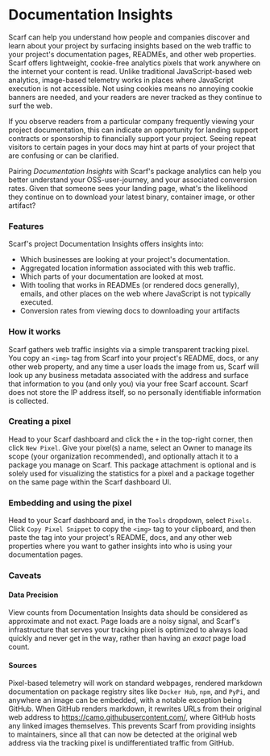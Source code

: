 # Documentation Insights

Scarf can help you understand how people and companies discover and learn about your project by surfacing insights based on the web traffic to your project's documentation pages, READMEs, and other web properties. Scarf offers lightweight, cookie-free analytics pixels that work anywhere on the internet your content is read. Unlike traditional JavaScript-based web analytics, image-based telemetry works in places where JavaScript execution is not accessible. Not using cookies means no annoying cookie banners are needed, and your readers are never tracked as they continue to surf the web. 
 
 If you observe readers from a particular company frequently viewing your project documentation, this can indicate an opportunity for landing support contracts or sponsorship to financially support your project. Seeing repeat visitors to certain pages in your docs may hint at parts of your project that are confusing or can be clarified. 
 
 Pairing _Documentation Insights_ with Scarf's package analytics can help you better understand your OSS-user-journey, and your associated conversion rates. Given that someone sees your landing page, what's the likelihood they continue on to download your latest binary, container image, or other artifact?
 
### Features

Scarf's project Documentation Insights offers insights into:

  * Which businesses are looking at your project's documentation.
  * Aggregated location information associated with this web traffic.
  * Which parts of your documentation are looked at most.
  * With tooling that works in READMEs (or rendered docs generally), emails, and other places on the web where JavaScript is not typically executed.
  * Conversion rates from viewing docs to downloading your artifacts


### How it works

Scarf gathers web traffic insights via a simple transparent tracking pixel. You copy an `<img>` tag from Scarf into your project's README, docs, or any other web property, and any time a user loads the image from us, Scarf will look up any business metadata associated with the address and surface that information to you (and only you) via your free Scarf account. Scarf does not store the IP address itself, so no personally identifiable information is collected.

### Creating a pixel

Head to your Scarf dashboard and click the `+` in the top-right corner, then click `New Pixel`. Give your pixel(s) a name, select an Owner to manage its scope (your organization recommended), and optionally attach it to a package you manage on Scarf. This package attachment is optional and is solely used for visualizing the statistics for a pixel and a package together on the same page within the Scarf dashboard UI. 

### Embedding and using the pixel

Head to your Scarf dashboard and, in the `Tools` dropdown, select `Pixels`. Click `Copy Pixel Snippet` to copy the `<img>` tag to your clipboard, and then paste the tag into your project's README, docs, and any other web properties where you want to gather insights into who is using your documentation pages.

### Caveats

#### Data Precision

View counts from Documentation Insights data should be considered as approximate and not exact. Page loads are a noisy signal, and Scarf's infrastructure that serves your tracking pixel is optimized to always load quickly and never get in the way, rather than having an _exact_ page load count.

#### Sources

Pixel-based telemetry will work on standard webpages, rendered markdown documentation on package registry sites like `Docker Hub`, `npm`, and `PyPi`, and anywhere an image can be embedded, with a notable exception being GitHub. When GitHub renders markdown, it rewrites URLs from their original web address to https://camo.githubusercontent.com/<path>, where GitHub hosts any linked images themselves. This prevents Scarf from providing insights to maintainers, since all that can now be detected at the original web address via the tracking pixel is undifferentiated traffic from GitHub.
